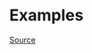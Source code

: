


# Examples


[Source](http://www.rubydoc.info/gems/rubocop/RuboCop/Cop/Layout/SpaceAroundEqualsInParameterDefault)
